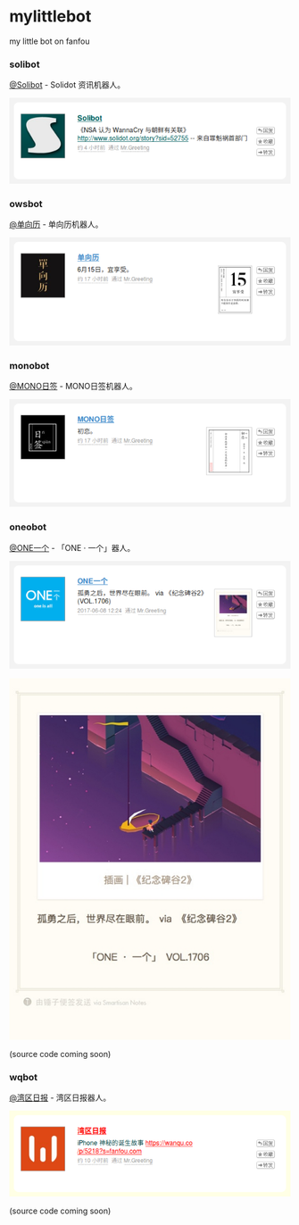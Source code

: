 # mylittlebot
my little bot on fanfou

### solibot

[@Solibot](http://fanfou.com/solibot) - Solidot 资讯机器人。

![](https://raw.githubusercontent.com/caspartse/mylittlebot/master/screenshots/solibot.png)

### owsbot

[@单向历](http://fanfou.com/owsbot) - 单向历机器人。

![](https://raw.githubusercontent.com/caspartse/mylittlebot/master/screenshots/owsbot.png)

### monobot

[@MONO日签](http://fanfou.com/monobot) - MONO日签机器人。

![](https://raw.githubusercontent.com/caspartse/mylittlebot/master/screenshots/monobot.png)

### oneobot

[@ONE一个](http://fanfou.com/onebot) - 「ONE · 一个」器人。

![](https://raw.githubusercontent.com/caspartse/mylittlebot/master/screenshots/onebot.png)

![](https://raw.githubusercontent.com/caspartse/mylittlebot/master/screenshots/1706.jpg)

(source code coming soon)

### wqbot
[@湾区日报](http://fanfou.com/wqbot) - 湾区日报器人。

![](https://raw.githubusercontent.com/caspartse/mylittlebot/master/screenshots/wqbot.png)

(source code coming soon)